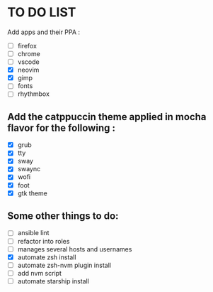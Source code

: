 # TO DO LIST

Add apps and their PPA :

- [ ] firefox
- [ ] chrome
- [ ] vscode
- [x] neovim
- [x] gimp
- [ ] fonts
- [ ] rhythmbox

## Add the catppuccin theme applied in mocha flavor for the following :

- [x] grub
- [x] tty
- [x] sway
- [x] swaync
- [x] wofi
- [x] foot
- [x] gtk theme

## Some other things to do:

- [ ] ansible lint
- [ ] refactor into roles
- [ ] manages several hosts and usernames
- [x] automate zsh install
- [ ] automate zsh-nvm plugin install
- [ ] add nvm script
- [ ] automate starship install
